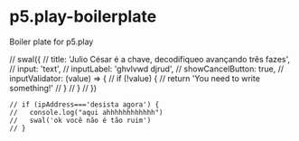 # p5.play-boilerplate
Boiler plate for p5.play


  //  swal({
    //    title: 'Julio César é a chave, decodifiqueo avançando três fazes',
    //    input: 'text',
    //    inputLabel: 'ghvlvwd djrud',
    //    showCancelButton: true,
    //    inputValidator: (value) => {
    //      if (!value) {
    //        return 'You need to write something!'
    //      }
    //    }
    //  })

    // if (ipAddress==='desista agora') {
    //   console.log("aqui ahhhhhhhhhhhh")
    //   swal('ok você não é tão ruim')
    // }
